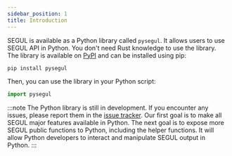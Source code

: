 ```yaml
---
sidebar_position: 1
title: Introduction
---
```


SEGUL is available as a Python library called `pysegul`. It allows users to use SEGUL API in Python. You don't need Rust knowledge to use the library. The library is available on [PyPI](https://pypi.org/project/pysegul/) and can be installed using pip:

```bash
pip install pysegul
```

Then, you can use the library in your Python script:

```python
import pysegul
```

:::note
The Python library is still in development. If you encounter any issues, please report them in the [issue tracker](https://github.com/hhandika/pysegul/issues). Our first goal is to make all SEGUL major features available in Python. The next goal is to expose more SEGUL public functions to Python, including the helper functions. It will allow Python developers to interact and manipulate SEGUL output in Python.
:::
